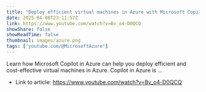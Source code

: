 ```yaml
---
title: "Deploy efficient virtual machines in Azure with Microsoft Copilot in Azure"
date: 2025-04-08T23:11:57Z
link: https://www.youtube.com/watch?v=Bv_o4-D0QCQ
showShare: false
showReadTime: false
thumbnail: images/azure.png
tags: ["youtube.com/@MicrosoftAzure"]
---
```

Learn how Microsoft Copilot in Azure can help you deploy efficient and cost-effective virtual machines in Azure. Copilot in Azure is ...

- Link to article: https://www.youtube.com/watch?v=Bv_o4-D0QCQ